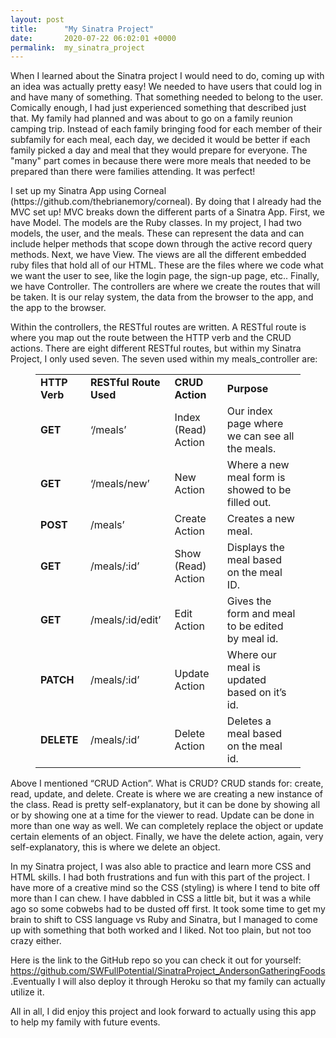```yaml
---
layout: post
title:      "My Sinatra Project"
date:       2020-07-22 06:02:01 +0000
permalink:  my_sinatra_project
---
```



<!-- wp:group -->
<div class="wp-block-group"><div class="wp-block-group__inner-container"><!-- wp:paragraph -->
<p>When I learned about the Sinatra project I would need to do, coming up with an idea was actually pretty easy! We needed to have users that could log in and have many of something. That something needed to belong to the user. Comically enough, I had just experienced something that described just that. My family had planned and was about to go on a family reunion camping trip. Instead of each family bringing food for each member of their subfamily for each meal, each day, we decided it would be better if each family picked a day and meal that they would prepare for everyone. The "many" part comes in because there were more meals that needed to be prepared than there were families attending. It was perfect!</p>
<!-- /wp:paragraph -->

<!-- wp:paragraph -->
<p>I set up my Sinatra App using Corneal (https://github.com/thebrianemory/corneal). By doing that I already had the MVC set up! MVC breaks down the different parts of a Sinatra App. First, we have Model. The models are the Ruby classes. In my project, I had two models, the user, and the meals. These can represent the data and can include helper methods that scope down through the active record query methods. Next, we have View. The views are all the different embedded ruby files that hold all of our HTML. These are the files where we code what we want the user to see, like the login page, the sign-up page, etc.. Finally, we have Controller. The controllers are where we create the routes that will be taken. It is our relay system, the data from the browser to the app, and the app to the browser.</p>
<!-- /wp:paragraph -->

<!-- wp:paragraph -->
<p>Within the controllers, the RESTful routes are written. A RESTful route is where you map out the route between the HTTP verb and the CRUD actions. There are eight different RESTful routes, but within my Sinatra Project, I only used seven. The seven used within my meals_controller are:</p>
<!-- /wp:paragraph -->

<!-- wp:table -->
<figure class="wp-block-table"><table><tbody><tr><td><strong>HTTP Verb</strong></td><td><strong>RESTful Route Used</strong></td><td><strong>CRUD Action</strong></td><td><strong>Purpose</strong></td></tr><tr><td><strong>GET</strong></td><td>‘/meals’</td><td>Index (Read) Action</td><td>Our index page where we can see all the meals.</td></tr><tr><td><strong>GET</strong></td><td>‘/meals/new’</td><td>New Action</td><td>Where a new meal form is showed to be filled out.</td></tr><tr><td><strong>POST</strong></td><td>/meals’</td><td>Create Action</td><td>Creates a new meal.</td></tr><tr><td><strong>GET</strong></td><td>/meals/:id’</td><td>Show (Read) Action</td><td>Displays the meal based on the meal ID.</td></tr><tr><td><strong>GET</strong></td><td>/meals/:id/edit’</td><td>Edit Action</td><td>Gives the form and meal to be edited by meal id.</td></tr><tr><td><strong>PATCH</strong></td><td>/meals/:id’</td><td>Update Action</td><td>Where our meal is updated based on it’s id.</td></tr><tr><td><strong>DELETE</strong></td><td>/meals/:id’</td><td>Delete Action</td><td>Deletes a meal based on the meal id.</td></tr></tbody></table></figure>
<!-- /wp:table -->

<!-- wp:paragraph -->
<p>Above I mentioned “CRUD Action”. What is CRUD? CRUD stands for: create, read, update, and delete. Create is where we are creating a new instance of the class. Read is pretty self-explanatory, but it can be done by showing all or by showing one at a time for the viewer to read. Update can be done in more than one way as well. We can completely replace the object or update certain elements of an object. Finally, we have the delete action, again, very self-explanatory, this is where we delete an object. </p>
<!-- /wp:paragraph -->

<!-- wp:paragraph -->
<p>In my Sinatra project, I was also able to practice and learn more CSS and HTML skills. I had both frustrations and fun with this part of the project. I have more of a creative mind so the CSS (styling) is where I tend to bite off more than I can chew. I have dabbled in CSS a little bit, but it was a while ago so some cobwebs had to be dusted off first. It took some time to get my brain to shift to CSS language vs Ruby and Sinatra, but I managed to come up with something that both worked and I liked. Not too plain, but not too crazy either.</p>
<!-- /wp:paragraph -->

<!-- wp:paragraph -->
<p>Here is the link to the GitHub repo so you can check it out for yourself: <a href="https://github.com/SWFullPotential/SinatraProject_AndersonGatheringFoods">https://github.com/SWFullPotential/SinatraProject_AndersonGatheringFoods</a>.Eventually I will also deploy it through Heroku so that my family can actually utilize it. </p>
<!-- /wp:paragraph -->

<!-- wp:paragraph -->
<p>All in all, I did enjoy this project and look forward to actually using this app to help my family with future events.&nbsp;</p>
<!-- /wp:paragraph --></div></div>
<!-- /wp:group -->
